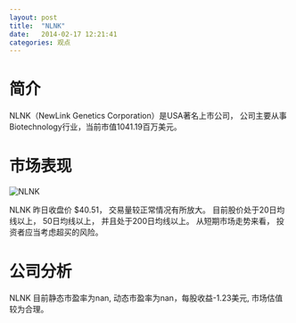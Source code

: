 ```yaml
---
layout: post
title:  "NLNK"
date:   2014-02-17 12:21:41
categories: 观点
---
```


# 简介
NLNK（NewLink Genetics Corporation）是USA著名上市公司，
公司主要从事Biotechnology行业，当前市值1041.19百万美元。

# 市场表现

![NLNK](http://finviz.com/chart.ashx?t=NLNK&ty=c&ta=1&p=d&s=l)

NLNK 昨日收盘价 $40.51，
交易量较正常情况有所放大。
目前股价处于20日均线以上，
50日均线以上，
并且处于200日均线以上。
从短期市场走势来看，
投资者应当考虑超买的风险。

# 公司分析
NLNK 目前静态市盈率为nan, 动态市盈率为nan，每股收益-1.23美元,
市场估值较为合理。
